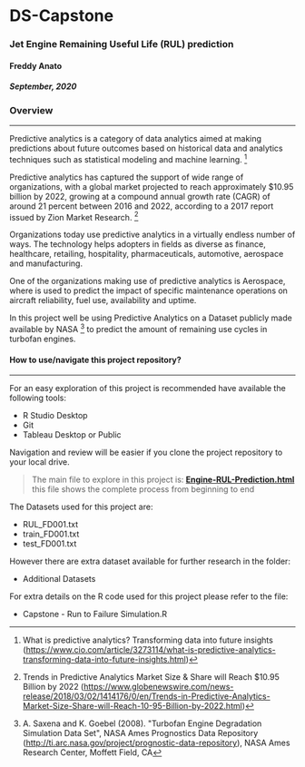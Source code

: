 # DS-Capstone

### Jet Engine Remaining Useful Life (RUL) prediction

#### Freddy Anato

##### September, 2020

### Overview
___

Predictive analytics is a category of data analytics aimed at making predictions about future outcomes based on historical data and analytics techniques such as statistical modeling and machine learning. [^1] 

Predictive analytics has captured the support of wide range of organizations, with a global market projected to reach approximately $10.95 billion by 2022, growing at a compound annual growth rate (CAGR) of around 21 percent between 2016 and 2022, according to a 2017 report issued by Zion Market Research. [^2]

Organizations today use predictive analytics in a virtually endless number of ways. The technology helps adopters in fields as diverse as finance, healthcare, retailing, hospitality, pharmaceuticals, automotive, aerospace and manufacturing.

One of the organizations making use of predictive analytics is Aerospace, where is used to predict the impact of specific maintenance operations on aircraft reliability, fuel use, availability and uptime.

In this project well be using Predictive Analytics on a Dataset publicly made available by NASA [^3] to predict the amount of remaining use cycles in turbofan engines.

#### How to use/navigate this project repository?
---
For an easy exploration of this project is recommended have available the following tools:

- R Studio Desktop
- Git
- Tableau Desktop or Public

Navigation and review will be easier if you clone the project repository to your local drive.

> The main file to explore in this project is:
**[Engine-RUL-Prediction.html](Engine-RUL-Prediction.html)**
 this file shows the complete process from beginning to end

The Datasets used for this project are:
- RUL_FD001.txt
- train_FD001.txt
- test_FD001.txt

However there are extra dataset available for further research in the folder:
 - Additional Datasets

 For extra details on the R code used for this project please refer to the file:

- Capstone - Run to Failure Simulation.R



[^1]: What is predictive analytics? Transforming data into future insights (https://www.cio.com/article/3273114/what-is-predictive-analytics-transforming-data-into-future-insights.html)

[^2]: Trends in Predictive Analytics Market Size & Share will Reach $10.95 Billion by 2022 (https://www.globenewswire.com/news-release/2018/03/02/1414176/0/en/Trends-in-Predictive-Analytics-Market-Size-Share-will-Reach-10-95-Billion-by-2022.html)

[^3]: A. Saxena and K. Goebel (2008). "Turbofan Engine Degradation Simulation Data Set", NASA Ames Prognostics Data Repository (http://ti.arc.nasa.gov/project/prognostic-data-repository), NASA Ames Research Center, Moffett Field, CA
